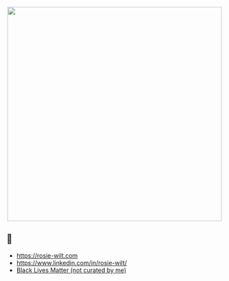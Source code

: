 <p align="center">
<img src="https://i.pinimg.com/736x/d4/40/05/d440051534f63cfed069bca7d4abbdb2.jpg" width="500" style="text-align:center;"/>
</p>

##  🤠

- https://rosie-wilt.com
- https://www.linkedin.com/in/rosie-wilt/
- <a href="https://pfw.guide/">Black Lives Matter (not curated by me)</a>

